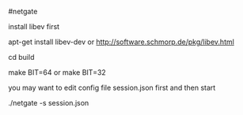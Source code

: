 #netgate

install libev first

apt-get install libev-dev
or
http://software.schmorp.de/pkg/libev.html

cd build

make BIT=64 or make BIT=32

you may want to edit config file session.json first
and then start

./netgate -s session.json
